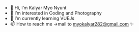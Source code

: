 - 👋 Hi, I’m Kalyar Myo Nyunt
- 👀 I’m interested in Coding and Photography
- 🌱 I’m currently learning VUEJs
- 📫 How to reach me ->mail to myokalyar282@gmail.com ✨

